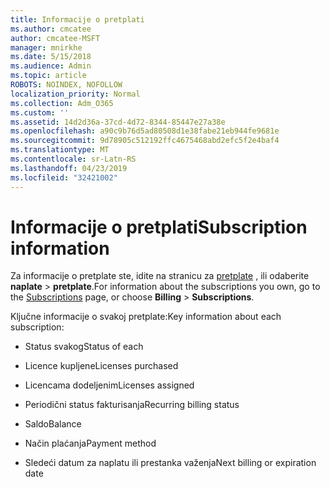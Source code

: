 ```yaml
---
title: Informacije o pretplati
ms.author: cmcatee
author: cmcatee-MSFT
manager: mnirkhe
ms.date: 5/15/2018
ms.audience: Admin
ms.topic: article
ROBOTS: NOINDEX, NOFOLLOW
localization_priority: Normal
ms.collection: Adm_O365
ms.custom: ''
ms.assetid: 14d2d36a-37cd-4d72-8344-85447e27a38e
ms.openlocfilehash: a90c9b76d5ad80508d1e38fabe21eb944fe9681e
ms.sourcegitcommit: 9d78905c512192ffc4675468abd2efc5f2e4baf4
ms.translationtype: MT
ms.contentlocale: sr-Latn-RS
ms.lasthandoff: 04/23/2019
ms.locfileid: "32421002"
---
```

# <a name="subscription-information"></a><span data-ttu-id="f9709-102">Informacije o pretplati</span><span class="sxs-lookup"><span data-stu-id="f9709-102">Subscription information</span></span>

<span data-ttu-id="f9709-103">Za informacije o pretplate ste, idite na stranicu za [pretplate](https://go.microsoft.com/fwlink/p/?linkid=842054) , ili odaberite **naplate** \> **pretplate**.</span><span class="sxs-lookup"><span data-stu-id="f9709-103">For information about the subscriptions you own, go to the [Subscriptions](https://go.microsoft.com/fwlink/p/?linkid=842054) page, or choose **Billing** \> **Subscriptions**.</span></span>
  
<span data-ttu-id="f9709-104">Ključne informacije o svakoj pretplate:</span><span class="sxs-lookup"><span data-stu-id="f9709-104">Key information about each subscription:</span></span>
  
- <span data-ttu-id="f9709-105">Status svakog</span><span class="sxs-lookup"><span data-stu-id="f9709-105">Status of each</span></span>
    
- <span data-ttu-id="f9709-106">Licence kupljene</span><span class="sxs-lookup"><span data-stu-id="f9709-106">Licenses purchased</span></span>
    
- <span data-ttu-id="f9709-107">Licencama dodeljenim</span><span class="sxs-lookup"><span data-stu-id="f9709-107">Licenses assigned</span></span>
    
- <span data-ttu-id="f9709-108">Periodični status fakturisanja</span><span class="sxs-lookup"><span data-stu-id="f9709-108">Recurring billing status</span></span>
    
- <span data-ttu-id="f9709-109">Saldo</span><span class="sxs-lookup"><span data-stu-id="f9709-109">Balance</span></span>
    
- <span data-ttu-id="f9709-110">Način plaćanja</span><span class="sxs-lookup"><span data-stu-id="f9709-110">Payment method</span></span>
    
- <span data-ttu-id="f9709-111">Sledeći datum za naplatu ili prestanka važenja</span><span class="sxs-lookup"><span data-stu-id="f9709-111">Next billing or expiration date</span></span>
    

